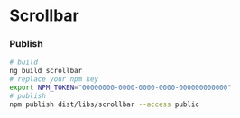 # Scrollbar


### Publish
```bash
# build
ng build scrollbar
# replace your npm key
export NPM_TOKEN="00000000-0000-0000-0000-000000000000"
# publish
npm publish dist/libs/scrollbar --access public
```
